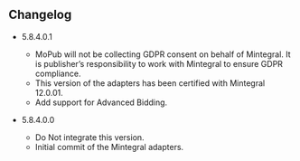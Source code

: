 ## Changelog
 * 5.8.4.0.1
    * MoPub will not be collecting GDPR consent on behalf of Mintegral. It is publisher’s responsibility to work with Mintegral to ensure GDPR compliance.
    * This version of the adapters has been certified with Mintegral 12.0.01.
    * Add support for Advanced Bidding.

 * 5.8.4.0.0
    * Do Not integrate this version.
    * Initial commit of the Mintegral adapters.
